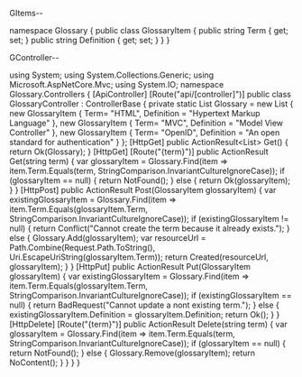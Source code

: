 GItems--

namespace Glossary
{
    public class GlossaryItem
    {
        public string Term { get; set; }
        public string Definition { get; set; }
    }
}

GController--

using System;
using System.Collections.Generic;
using Microsoft.AspNetCore.Mvc;
using System.IO;
namespace Glossary.Controllers
{
    [ApiController]
    [Route("api/[controller]")]
    public class GlossaryController : ControllerBase
    {
        private static List<GlossaryItem> Glossary = new List<GlossaryItem> {
 new GlossaryItem
 {
 Term= "HTML",
 Definition = "Hypertext Markup Language"
 },
 new GlossaryItem
 {
 Term= "MVC",
 Definition = "Model View Controller"
 },
 new GlossaryItem
 {
 Term= "OpenID",
 Definition = "An open standard for authentication"
 }
 };
        [HttpGet]
        public ActionResult<List<GlossaryItem>> Get()
        {
            return Ok(Glossary);
        }
        [HttpGet]
        [Route("{term}")]
        public ActionResult<GlossaryItem> Get(string term)
        {
            var glossaryItem = Glossary.Find(item =>
            item.Term.Equals(term, StringComparison.InvariantCultureIgnoreCase));
            if (glossaryItem == null)
            {
                return NotFound();
            }
            else
            {
                return Ok(glossaryItem);
            }
        }
        [HttpPost]
        public ActionResult Post(GlossaryItem glossaryItem)
        {
            var existingGlossaryItem = Glossary.Find(item =>
            item.Term.Equals(glossaryItem.Term, StringComparison.InvariantCultureIgnoreCase));
            if (existingGlossaryItem != null)
            {
                return Conflict("Cannot create the term because it already exists.");
            }
            else
            {
                Glossary.Add(glossaryItem);
                var resourceUrl = Path.Combine(Request.Path.ToString(), Uri.EscapeUriString(glossaryItem.Term));
                return Created(resourceUrl, glossaryItem);
            }
        }
        [HttpPut]
        public ActionResult Put(GlossaryItem glossaryItem)
        {
            var existingGlossaryItem = Glossary.Find(item =>
            item.Term.Equals(glossaryItem.Term, StringComparison.InvariantCultureIgnoreCase));
            if (existingGlossaryItem == null)
            {
                return BadRequest("Cannot update a nont existing term.");
            }
            else
            {
                existingGlossaryItem.Definition = glossaryItem.Definition;
                return Ok();
            }
        }
        [HttpDelete]
        [Route("{term}")]
        public ActionResult Delete(string term)
        {
            var glossaryItem = Glossary.Find(item =>
            item.Term.Equals(term, StringComparison.InvariantCultureIgnoreCase));
            if (glossaryItem == null)
            {
                return NotFound();
            }
            else
            {
                Glossary.Remove(glossaryItem);
                return NoContent();
            }
        }
    }
}
